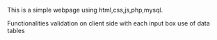 This  is a simple webpage using html,css,js,php,mysql.

Functionalities
  validation on client side with each input box
  use of data tables
 
 
